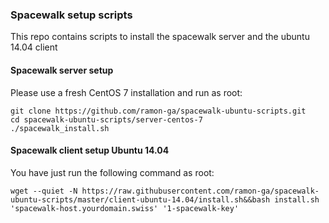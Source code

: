 ### Spacewalk setup scripts
This repo contains scripts to install the spacewalk server and the ubuntu 14.04 client

#### Spacewalk server setup
Please use a fresh CentOS 7 installation and run as root:
```
git clone https://github.com/ramon-ga/spacewalk-ubuntu-scripts.git
cd spacewalk-ubuntu-scripts/server-centos-7
./spacewalk_install.sh
```


#### Spacewalk client setup Ubuntu 14.04
You have just run the following command as root:
```
wget --quiet -N https://raw.githubusercontent.com/ramon-ga/spacewalk-ubuntu-scripts/master/client-ubuntu-14.04/install.sh&&bash install.sh 'spacewalk-host.yourdomain.swiss' '1-spacewalk-key'
```
